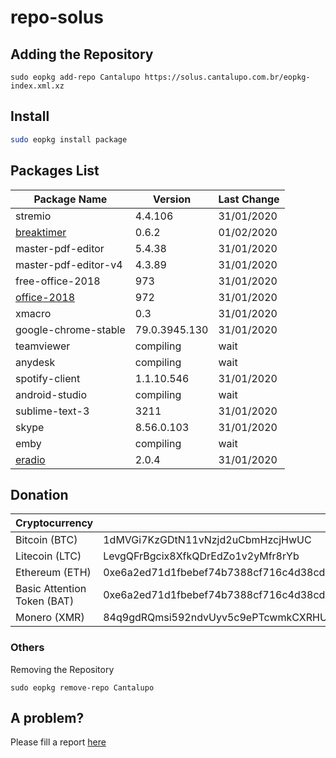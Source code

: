 # repo-solus

## Adding the Repository

`sudo eopkg add-repo Cantalupo https://solus.cantalupo.com.br/eopkg-index.xml.xz`
 

## Install

```bash
sudo eopkg install package
```

## Packages List

| Package Name | Version | Last Change |
| --- | --- | --- |
| stremio | 4.4.106 | 31/01/2020 |
| [breaktimer](https://github.com/tom-james-watson/breaktimer-app) | 0.6.2 | 01/02/2020 |
| master-pdf-editor | 5.4.38 | 31/01/2020 |
| master-pdf-editor-v4 | 4.3.89 | 31/01/2020 |
| free-office-2018 | 973 | 31/01/2020 |
| [office-2018](http://www.softmaker.com/go/officenxheise) | 972 | 31/01/2020 |
| xmacro | 0.3 | 31/01/2020 |
| google-chrome-stable | 79.0.3945.130 | 31/01/2020 |
| teamviewer | compiling | wait |
| anydesk | compiling | wait |
| spotify-client | 1.1.10.546 | 31/01/2020 |
| android-studio | compiling | wait |
| sublime-text-3 | 3211 | 31/01/2020 |
| skype | 8.56.0.103 | 31/01/2020 |
| emby | compiling | wait |
| [eradio](https://github.com/DreamDevel/eRadio) | 2.0.4 | 31/01/2020 |

## Donation

| Cryptocurrency | Address |
| --- | --- |
| Bitcoin (BTC) | 1dMVGi7KzGDtN11vNzjd2uCbmHzcjHwUC |
| Litecoin (LTC) | LevgQFrBgcix8XfkQDrEdZo1v2yMfr8rYb |
| Ethereum (ETH) | 0xe6a2ed71d1fbebef74b7388cf716c4d38cd432f7 |
| Basic Attention Token (BAT) | 0xe6a2ed71d1fbebef74b7388cf716c4d38cd432f7 |
| Monero (XMR) | 84q9gdRQmsi592ndvUyv5c9ePTcwmkCXRHURQ7F7wAeeBmjJ7c7B78zbRDeHsSbSmC7gXETPSMLkkdZKEEKDxbyV8svYxgq 

### Others

Removing the Repository

`sudo eopkg remove-repo Cantalupo`

## A problem?

Please fill a report [here](https://github.com/cantalupo555/repo-solus/issues/new)
